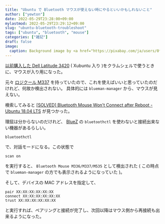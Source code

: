 ```yaml
---
title: "Ubuntu で Bluetooth マウスが使えない時にやるといいかもしれないこと"
author: ["yewton"]
date: 2022-05-29T23:28:00+09:00
mylastmod: 2022-05-29T23:29:12+09:00
slug: "ubuntu-bluetooth-troubleshoot"
tags: ["ubuntu", "bluetooth", "mouse"]
categories: ["雑記"]
draft: false
image:
  caption: Background image by <a href="https://pixabay.com/ja/users/0fjd125gk87-51581/?utm_source=link-attribution&amp;utm_medium=referral&amp;utm_campaign=image&amp;utm_content=517497">0fjd125gk87</a> from <a href="https://pixabay.com/ja/?utm_source=link-attribution&amp;utm_medium=referral&amp;utm_campaign=image&amp;utm_content=517497">Pixabay</a>
---
```


[以前購入した Dell Latitude 3420](/2021/10/11/dell-latitude-3420-byo-ubuntu/) ( Xubuntu 入り )をクラムシェルで使うときに、マウスが入り用になった。

元々 [ロジクール M337](https://amzn.to/3wZm0kh) を持っていたので、これを使えばいいと思っていたのだけれど、何故か検出されない。
具体的には `blueman-manager` から、マウスが見えない。

検索してみると [[SOLVED] Bluetooth Mouse Won't Connect after Reboot - Ubuntu 18.04 LTS](https://ubuntuforums.org/showthread.php?t=2390542) が見つかった。

理屈は分からないのだけれど、 [BlueZ](http://www.bluez.org/) の `bluetoothctl` を使わないと接続出来ない機器があるらしい。

```shell
bluetoothctl
```

で、対話モードになる。この状態で

```text
scan on
```

を実行すると、 `Bluetooth Mouse M336/M337/M535` として検出された
( この時点で `blueman-manager` の方でも表示されるようになっていた )。

そして、デバイスの MAC アドレスを指定して、

```text
pair XX:XX:XX:XX:XX:XX
connect XX:XX:XX:XX:XX:XX
trust XX:XX:XX:XX:XX:XX
```

と実行すれば、ペアリングと接続が完了し、次回以降はマウス側から再接続も出来るようになった。
